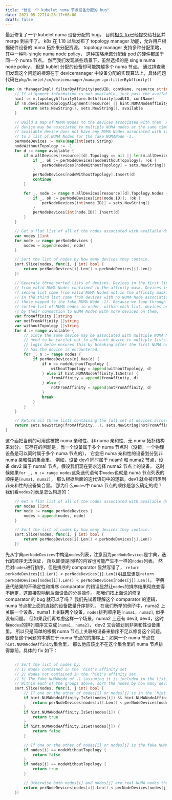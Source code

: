 ```yaml
---
title: "修复一个 kubelet numa 节点设备分配的 bug"
date: 2021-05-22T14:28:17+08:00
draft: false
---
```


最近修复了一个 kubelet numa 设备分配的 bug，
目前[相关 fix](https://github.com/kubernetes/kubernetes/pull/101893/files)已经提交给社区并 merge 到主干了。
k8s 在 1.18 以后发布了 topology manager 功能，允许用户根据硬件设备的 numa 拓扑来分配资源。
topology manager 支持多种分配策略，其中一种叫 single numa node policy，
这种策略承诺分配给 pod 的硬件都属于同一个 numa 节点。
然而我们发现某些场景下，虽然选择的是 single numa node policy，
但是 kublet 分配的设备却可能跨越多个 numa 节点。
通过排查我们发现这个问题的根源在于 devicemanager 中设备分配的实现算法上，具体问题代码在`pkg/kubelet/cm/devicemanager/manager.go:filterByAffinity()`

```go
func (m *ManagerImpl) filterByAffinity(podUID, contName, resource string, available sets.String) (sets.String, sets.String, sets.String) {
	// If alignment information is not available, just pass the available list back.
	hint := m.topologyAffinityStore.GetAffinity(podUID, contName)
	if !m.deviceHasTopologyAlignment(resource) || hint.NUMANodeAffinity == nil {
		return sets.NewString(), sets.NewString(), available
	}

	// Build a map of NUMA Nodes to the devices associated with them. A
	// device may be associated to multiple NUMA nodes at the same time. If an
	// available device does not have any NUMA Nodes associated with it, add it
	// to a list of NUMA Nodes for the fake NUMANode -1.
	perNodeDevices := make(map[int]sets.String)
	nodeWithoutTopology := -1
	for d := range available {
		if m.allDevices[resource][d].Topology == nil || len(m.allDevices[resource][d].Topology.Nodes) == 0 {
			if _, ok := perNodeDevices[nodeWithoutTopology]; !ok {
				perNodeDevices[nodeWithoutTopology] = sets.NewString()
			}
			perNodeDevices[nodeWithoutTopology].Insert(d)
			continue
		}

		for _, node := range m.allDevices[resource][d].Topology.Nodes {
			if _, ok := perNodeDevices[int(node.ID)]; !ok {
				perNodeDevices[int(node.ID)] = sets.NewString()
			}
			perNodeDevices[int(node.ID)].Insert(d)
		}
	}

	// Get a flat list of all of the nodes associated with available devices.
	var nodes []int
	for node := range perNodeDevices {
		nodes = append(nodes, node)
	}

	// Sort the list of nodes by how many devices they contain.
	sort.Slice(nodes, func(i, j int) bool {
		return perNodeDevices[i].Len() < perNodeDevices[j].Len()
	})

	// Generate three sorted lists of devices. Devices in the first list come
	// from valid NUMA Nodes contained in the affinity mask. Devices in the
	// second list come from valid NUMA Nodes not in the affinity mask. Devices
	// in the third list come from devices with no NUMA Node association (i.e.
	// those mapped to the fake NUMA Node -1). Because we loop through the
	// sorted list of NUMA nodes in order, within each list, devices are sorted
	// by their connection to NUMA Nodes with more devices on them.
	var fromAffinity []string
	var notFromAffinity []string
	var withoutTopology []string
	for d := range available {
		// Since the same device may be associated with multiple NUMA Nodes. We
		// need to be careful not to add each device to multiple lists. The
		// logic below ensures this by breaking after the first NUMA node that
		// has the device is encountered.
		for _, n := range nodes {
			if perNodeDevices[n].Has(d) {
				if n == nodeWithoutTopology {
					withoutTopology = append(withoutTopology, d)
				} else if hint.NUMANodeAffinity.IsSet(n) {
					fromAffinity = append(fromAffinity, d)
				} else {
					notFromAffinity = append(notFromAffinity, d)
				}
				break
			}
		}
	}

	// Return all three lists containing the full set of devices across them.
	return sets.NewString(fromAffinity...), sets.NewString(notFromAffinity...), sets.NewString(withoutTopology...)
}
```

这个函把当前的可用这被按 numa 亲和性、非 numa 亲和性、无 numa 拓扑结构来划分。
它存在的问题是，当一个设备属于多个 numa 节点时（没错，一个物理设备是可以同时属于多个 numa 节点的），
它会把 numa 亲和性的设备划分到非 numa 亲和性的集合里。
例如，设备 dev1 同时属于 nuam1 和 numa2 节点，设备 dev2 属于 numa1 节点，假设我们现在要求选择 numa2 节点上的设备，
这时候如果`for _, n := range nodes`这条迭代语句中`nodes`也就是 numa 节点列表的顺序是`[numa1, numa2]`，
那么根据后面的迭代语句中的逻辑，dev1 就会被归类到非亲和性的设备集合里。
那为什么`nodes`中 numa 节点的顺序是怎么确定的呢？
我们看`nodes`列表是怎么构造的：

```go
	// Get a flat list of all of the nodes associated with available devices.
	var nodes []int
	for node := range perNodeDevices {
		nodes = append(nodes, node)
	}

	// Sort the list of nodes by how many devices they contain.
	sort.Slice(nodes, func(i, j int) bool {
		return perNodeDevices[i].Len() < perNodeDevices[j].Len()
	})
```

先从字典`perNodeDevices`中构造`nodes`列表，注意因为`perNodeDevices`是字典，迭代的顺序无法保证，
所以即便是同样的内容也可能产生不一样的`nodes`列表。
然后对`nodes`进行排序，但是排序的 comparator 显然写错了，
`return perNodeDevices[i].Len() < perNodeDevices[j].Len()`明显应该是`return perNodeDevices[nodes[i]].Len() < perNodeDevices[nodes[j]].Len()`。
字典迭代结果的不确定性和排序 comparator 的错误显然让`nodes`的排序结果彻底变得不确定，这直接影响到后面设备的分类操作。
那我们按上面说的修复 comparator 的 bug 就可以了吗？
我们先试着理解这个 comparator 的逻辑，numa 节点按上面的连接的设备数量升序排列。
在我们所举的例子中，numa2 上关联一个设备，numa1 上关联两个设备，`nodes`排列顺序是`[numa1, numa2]`,
似乎没有问题。
但如果我们再考虑这样一个场景，numa2 上还有 dev3, dev4，这时候`nodes`的排列顺序又变成`[numa1, numa2]`，
dev2 又会被划到非亲和性设备集里。
所以只是简单的根据 numa 节点上关联的设备来排序不足以修复这个问题。
要修复这个问题的本质在于 numa 节点的的排序上：如果一个 numa 节点在`hint.NUMANodeAffinity`集合里，
那么他应该比不在这个集合里的 numa 节点排得靠前，具体的 fix 如下：

```go

	// Sort the list of nodes by:
	// 1) Nodes contained in the 'hint's affinity set
	// 2) Nodes not contained in the 'hint's affinity set
	// 3) The fake NUMANode of -1 (assuming it is included in the list)
	// Within each of the groups above, sort the nodes by how many devices they contain
	sort.Slice(nodes, func(i, j int) bool {
		// If one or the other of nodes[i] or nodes[j] is in the 'hint's affinity set
		if hint.NUMANodeAffinity.IsSet(nodes[i]) && hint.NUMANodeAffinity.IsSet(nodes[j]) {
			return perNodeDevices[nodes[i]].Len() < perNodeDevices[nodes[j]].Len()
		}
		if hint.NUMANodeAffinity.IsSet(nodes[i]) {
			return true
		}
		if hint.NUMANodeAffinity.IsSet(nodes[j]) {
			return false
		}

		// If one or the other of nodes[i] or nodes[j] is the fake NUMA node -1 (they can't both be)
		if nodes[i] == nodeWithoutTopology {
			return false
		}
		if nodes[j] == nodeWithoutTopology {
			return true
		}

		// Otherwise both nodes[i] and nodes[j] are real NUMA nodes that are not in the 'hint's' affinity list.
		return perNodeDevices[nodes[i]].Len() < perNodeDevices[nodes[j]].Len()
	})
```

